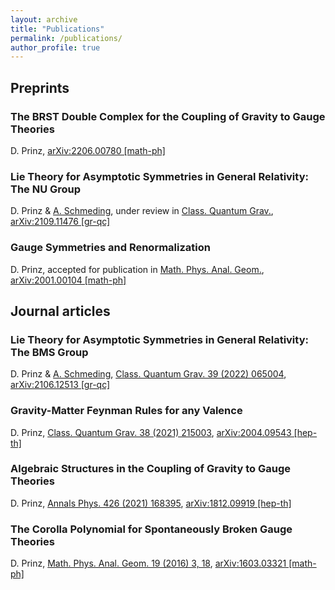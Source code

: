 ```yaml
---
layout: archive
title: "Publications"
permalink: /publications/
author_profile: true
---
```




## Preprints

### The BRST Double Complex for the Coupling of Gravity to Gauge Theories
D. Prinz, [arXiv:2206.00780 [math-ph]](https://arxiv.org/abs/2206.00780)

### Lie Theory for Asymptotic Symmetries in General Relativity: The NU Group
D. Prinz & [A. Schmeding](https://www.nord.no/en/employees/alexander-schmeding), under review in [Class. Quantum Grav.](https://iopscience.iop.org/journal/0264-9381), [arXiv:2109.11476 [gr-qc]](https://arxiv.org/abs/2109.11476)

### Gauge Symmetries and Renormalization
D. Prinz, accepted for publication in [Math. Phys. Anal. Geom.](https://link.springer.com/journal/11040/volumes-and-issues), [arXiv:2001.00104 [math-ph]](https://arxiv.org/abs/2001.00104)



## Journal articles

### Lie Theory for Asymptotic Symmetries in General Relativity: The BMS Group
D. Prinz & [A. Schmeding](https://www.nord.no/en/employees/alexander-schmeding), [Class. Quantum Grav. 39 (2022) 065004](https://iopscience.iop.org/article/10.1088/1361-6382/ac4ae2), [arXiv:2106.12513 [gr-qc]](https://arxiv.org/abs/2106.12513)

### Gravity-Matter Feynman Rules for any Valence
D. Prinz, [Class. Quantum Grav. 38 (2021) 215003](https://iopscience.iop.org/article/10.1088/1361-6382/ac1cc9), [arXiv:2004.09543 [hep-th]](https://arxiv.org/abs/2004.09543)

### Algebraic Structures in the Coupling of Gravity to Gauge Theories
D. Prinz, [Annals Phys. 426 (2021) 168395](https://www.sciencedirect.com/science/article/abs/pii/S0003491621000014), [arXiv:1812.09919 [hep-th]](https://arxiv.org/abs/1812.09919)

### The Corolla Polynomial for Spontaneously Broken Gauge Theories
D. Prinz, [Math. Phys. Anal. Geom. 19 (2016) 3, 18](https://link.springer.com/article/10.1007/s11040-016-9222-0), [arXiv:1603.03321 [math-ph]](https://arxiv.org/abs/1603.03321)
